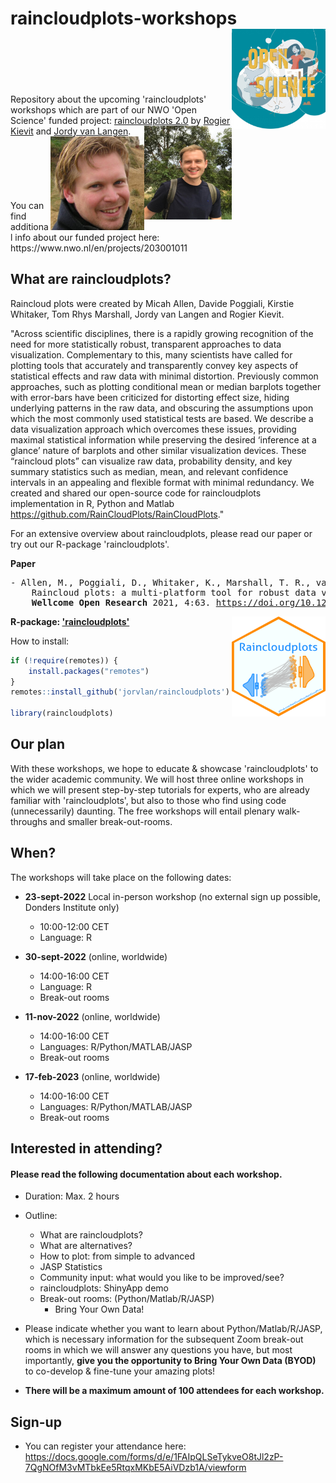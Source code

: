 # raincloudplots-workshops <img src="https://github.com/jorvlan/raincloudplots-workshops/blob/main/other/nwo_openscience.jpg" width="150" height="160" align="right"/>
<br>
<br>
<br>
<br>
<br>
Repository about the upcoming 'raincloudplots' workshops which are part of our NWO 'Open Science' funded project: <a href="https://www.nwo.nl/en/projects/203001011">raincloudplots 2.0</a> by 
<a href="https://twitter.com/rogierK">Rogier Kievit</a> and <a href="https://twitter.com/jordyvanlangen">Jordy van Langen</a>.
<img src="https://github.com/jorvlan/raincloudplots-workshops/blob/main/other/jordy_australia.jpg" width="140" height="150" align="right"/>
<img src="https://github.com/jorvlan/raincloudplots-workshops/blob/main/other/photo_rogier.jpeg" width="150" height="150" align="right"/>
<br>
<br>
<br>
<br>
<br>
<br>
<br>
You can find additional info about our funded project here: https://www.nwo.nl/en/projects/203001011

## What are raincloudplots?
Raincloud plots were created by Micah Allen, Davide Poggiali, Kirstie Whitaker, Tom Rhys Marshall, Jordy van Langen and Rogier Kievit.

"Across scientific disciplines, there is a rapidly growing recognition of the need for more statistically robust, transparent approaches to data visualization. Complementary to this, many scientists have called for plotting tools that accurately and transparently convey key aspects of statistical effects and raw data with minimal distortion. Previously common approaches, such as plotting conditional mean or median barplots together with error-bars have been criticized for distorting effect size, hiding underlying patterns in the raw data, and obscuring the assumptions upon which the most commonly used statistical tests are based. We describe a data visualization approach which overcomes these issues, providing maximal statistical information while preserving the desired ‘inference at a glance’ nature of barplots and other similar visualization devices. These “raincloud plots” can visualize raw data, probability density, and key summary statistics such as median, mean, and relevant confidence intervals in an appealing and flexible format with minimal redundancy. We created and shared our open-source code for raincloudplots implementation in R, Python and Matlab <a href="https://github.com/RainCloudPlots/RainCloudPlots">https://github.com/RainCloudPlots/RainCloudPlots</a>."
    
For an extensive overview about raincloudplots, please read our paper or try out our R-package 'raincloudplots'.

**Paper**
<br>
<pre>
- Allen, M., Poggiali, D., Whitaker, K., Marshall, T. R., van Langen, J., & Kievit, R. A.
    Raincloud plots: a multi-platform tool for robust data visualization [version 2; peer review: 2 approved] 
    <b>Wellcome Open Research</b> 2021, 4:63. <a href="https://doi.org/10.12688/wellcomeopenres.15191.2">https://doi.org/10.12688/wellcomeopenres.15191.2</a>
</pre>

**R-package: ['raincloudplots'](https://github.com/jorvlan/raincloudplots)** <img src="https://github.com/jorvlan/open-visualizations/blob/master/R/package_figures/rainclouds_highres.png" width="150" height="160" align="right"/>

How to install:
```r
if (!require(remotes)) {
    install.packages("remotes")
}
remotes::install_github('jorvlan/raincloudplots')

library(raincloudplots)
```


## Our plan
With these workshops, we hope to educate & showcase 'raincloudplots' to the wider academic community.
We will host three online workshops in which we will present step-by-step tutorials for experts, who are already familiar with 'raincloudplots', but also to those who find using code (unnecessarily) daunting. The free workshops will entail plenary walk-throughs and smaller break-out-rooms.

## When?
The workshops will take place on the following dates:
<br>
- <b> 23-sept-2022</b> Local in-person workshop (no external sign up possible, Donders Institute only)
	- 10:00-12:00 CET
	- Language: R
- <b>30-sept-2022</b> (online, worldwide)
	- 14:00-16:00 CET 
	- Language: R
	- Break-out rooms
	<!--- Join Zoom Meeting: https://radbouduniversity.zoom.us/j/85218377686?pwd=dVliTXdYeGJXVm13NTMzNnBLUzM0QT09 
		- Meeting ID: 852 1837 7686
		- Passcode: 623474-->
	
- <b>11-nov-2022</b> (online, worldwide)
	- 14:00-16:00 CET  
	- Languages: R/Python/MATLAB/JASP
	- Break-out rooms
	<!--- Join Zoom Meeting: https://radbouduniversity.zoom.us/j/83224152680?pwd=Vzc1ZWZYSEdrVkdGY0lIWVprczAyUT09
		- Meeting ID: 832 2415 2680
		- Passcode: 111980-->

- <b>17-feb-2023</b> (online, worldwide)
	- 14:00-16:00 CET
	- Languages: R/Python/MATLAB/JASP
	- Break-out rooms
	<!--- Join Zoom Meeting: https://radbouduniversity.zoom.us/j/86837309207?pwd=TlphanBUUHBEb1g0bjhUTXJQWC9adz09
		- Meeting ID: 868 3730 9207
		- Passcode: 723668-->

## Interested in attending? 
#### Please read the following documentation about each workshop.

- Duration: Max. 2 hours

- Outline: 
	- What are raincloudplots?
	- What are alternatives?
	- How to plot: from simple to advanced
	- JASP Statistics
	- Community input: what would you like to be improved/see?
	- raincloudplots: ShinyApp demo
	- Break-out rooms: (Python/Matlab/R/JASP)
		- Bring Your Own Data!
		
- Please indicate whether you want to learn about Python/Matlab/R/JASP, which is necessary information for the subsequent Zoom break-out rooms in which we will answer any questions you have, but most importantly, **give you the opportunity to Bring Your Own Data (BYOD)** to co-develop & fine-tune your amazing plots!

- <b>There will be a maximum amount of 100 attendees for each workshop.</b>

## Sign-up
- You can register your attendance here: 
https://docs.google.com/forms/d/e/1FAIpQLSeTykveO8tJl2zP-7QgNOfM3vMTbkEe5RtqxMKbE5AiVDzb1A/viewform
<br>
<br>

